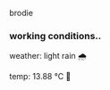 brodie

<!--weather_start-->
### working conditions..

weather: light rain 🌧️

temp: 13.88 °C 👕

<!--weather_end-->
